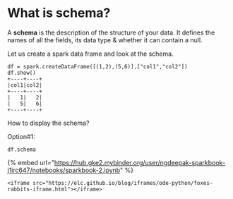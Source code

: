 # What is schema?

A **schema** is the description of the structure of your data. It defines the names of all the fields, its data type & whether it can contain a null.

Let us create a spark data frame and look at the schema. 

```text
df = spark.createDataFrame([(1,2),(5,6)],["col1","col2"])
df.show()
+----+----+
|col1|col2|
+----+----+
|   1|   2|
|   5|   6|
+----+----+
```

How to display the schema?

Option\#1:

```text
df.schema
```

{% embed url="https://hub.gke2.mybinder.org/user/ngdeepak-sparkbook-j1irc647/notebooks/sparkbook-2.ipynb" %}



```text
<iframe src="https://elc.github.io/blog/iframes/ode-python/foxes-rabbits-iframe.html"></iframe>
```

